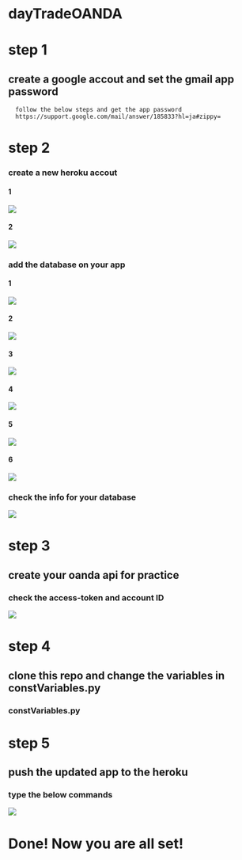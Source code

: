 # dayTradeOANDA

# step 1
  ## create a google accout and set the gmail app password 
      follow the below steps and get the app password
      https://support.google.com/mail/answer/185833?hl=ja#zippy=
# step 2
  ### create a new heroku accout
  #### 1
  ![](img/heroku1.png)
  #### 2
  ![](img/heroku2.png)
  
  ### add the database on your app
  #### 1
  ![](img/heroku9.png)
  
  
  #### 2
  ![](img/heroku10.png)
  
  
  #### 3
  ![](img/heroku4.png)
  
  
  #### 4
  ![](img/heroku5.png)
  
  
  #### 5
  ![](img/heroku6.png)
  
  
  #### 6
  ![](img/heroku7.png)
  
  ### check the info for your database
  ![](img/heroku8.png)
  
# step 3 
  ## create your oanda api for practice
  ### check the access-token and account ID
  ![](img/oanda.png)
# step 4 
  ## clone this repo and change the variables in constVariables.py
  ### constVariables.py
  
# step 5
  ## push the updated app to the heroku 
  ### type the below commands
  ![](img/heroku3.png)
# Done! Now you are all set!
